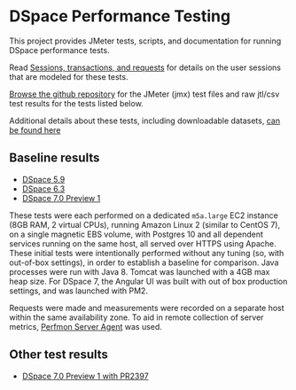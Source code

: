 # DSpace Performance Testing

This project provides JMeter tests, scripts, and documentation for running DSpace performance tests.

Read [Sessions, transactions, and requests](doc/sessions.md) for details on the user sessions that are
modeled for these tests.

[Browse the github repository](https://github.com/cwilper/dspace-perftest) for the JMeter (jmx) test files and
raw jtl/csv test results for the tests listed below.

Additional details about these tests, including downloadable datasets, [can be found here](https://wiki.duraspace.org/display/DSPACE/DSpace+7+Performance+Testing)

## Baseline results

* [DSpace 5.9](report/2019-06-04/5.9/README.md)
* [DSpace 6.3](report/2019-06-04/6.3/README.md)
* [DSpace 7.0 Preview 1](report/2019-06-04/7.0-preview-1/README.md)

These tests were each performed on a dedicated `m5a.large` EC2 instance (8GB RAM, 2 virtual CPUs),
running Amazon Linux 2 (similar to CentOS 7), on a single magnetic EBS volume, with Postgres 10 and
all dependent services running on the same host, all served over HTTPS using Apache. These initial tests
were intentionally performed without any tuning (so, with out-of-box settings), in order to
establish a baseline for comparison. Java processes were run with Java 8. Tomcat was launched with
a 4GB max heap size. For DSpace 7, the Angular UI was built with out of box production settings, and
was launched with PM2.

Requests were made and measurements were recorded on a separate host within the same availability zone.
To aid in remote collection of server metrics, [Perfmon Server Agent](https://github.com/undera/perfmon-agent/)
was used.

## Other test results

* [DSpace 7.0 Preview 1 with PR2397](report/2019-06-04/7.0-preview-1_PR2397/README.md)
